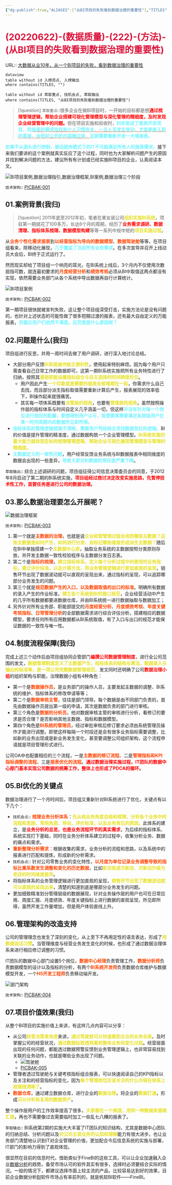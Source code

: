 ```yaml
---
{"dg-publish":true,"ALIASES":["从BI项目的失败看到数据治理的重要性"],"TITLES":["从BI项目的失败看到数据治理的重要性"],"SERIES":["数据治理"],"TAGS":["质量工程/框架分析"],"量子榜单":[0],"阅读状态":["已读"],"内容评级":[10],"内容作者":["帆软"],"初读时间":[20220622],"重读时间":[],"permalink":"/2-022/20220622-222-bi/","dgHomeLink":true,"dgPassFrontmatter":true}
---
```



# <font color=#DC143C>(20220622)-(数据质量)-(222)-(方法)-(从BI项目的失败看到数据治理的重要性)</font>
URL:: [大数据从业10年，从一个BI项目的失败，看到数据治理的重要性](https://www.fanruan.com/bw/dsjcys)

```
dataview
table without id 入榜亮点, 入榜输出
where contains(TITLES, "")
```

```dataview
table without id 萃取重点, 找机会点, 萃取输出
where contains(TITLES, "从BI项目的失败看到数据治理的重要性")
```

>[!question]
>`萃取重点`::很多企业在做BI项目时，一开始的目标都是想<strong><font color=#FF0000>通过梳理管理逻辑，帮助企业搭建可视化管理模型与深化管理的精细度，及时发现企业经营管理中的问题。</font></strong>但在项目实施和验收时，<strong><font color=#70f3ff>BI却变成了报表开发项目，而<u style="text-decoration-color:#FF5722">报表的需求往往和个人习惯有关，一旦人员发生变动，尤其是新入职的高层，会把前公司的内容搬过来，</u>这就需要重新开发一大堆报表。</font></strong>

<strong><font color=#70f3ff>如果不从源头进行控制，被动服务模式下的IT不可能满足所有人的报表需求。</font></strong>接下来我们要讲的这个案例就真实反应了这个过程，同时也为大家解析问题产生的原因并找到解决问题的方法，建议所有有计划或已经实施BI项目的企业，认真阅读本文。

![BI项目案例,数据治理指引,数据治理框架,BI案例,数据治理三个阶段](https://www.fanruan.com/bw/wp-content/uploads/2021/01/74-BI%E9%A1%B9%E7%9B%AE%E6%A1%88%E4%BE%8B1.jpg)

`技术架构`:: [PICBAK-001](https://raw.githubusercontent.com/resphoina/MDPIC/master/markdown2022-06-22-1240-MD-数据治理的重要性-001.png)

## 01.案例背景(我归)
> [!question]
> 2011年底至2012年初，笔者在某女装公司<strong><font color=#E6E022>组织实施BI系统</font></strong>，项目第一期就花了100多万，长达6个月的周期，经历了<strong><font color=#FF0000>业务需求调研、数据清理、指标体系梳理、数据模型构建</font></strong>等等一系列中规中矩的<strong><font color=#E6E022>项目实施过程</font></strong>。

从<strong><font color=#FF4500>业务个性化需求报表</font></strong>到<strong><font color=#FF4500>以经营指标为导向的数据模型</font></strong>、<strong><font color=#FF4500>数据驾驶舱</font></strong>等等，在项目组看来，除移动化展现，<strong><font color=#70f3ff>几乎覆盖了当前所有业务需求</font></strong>。在多次宣导并召开上线动员大会后，BI终于正式运行了。

然而现实却给了项目组一个响亮的耳光，在BI系统上线后，3个月内不仅使用次数屈指可数，就连最初要求的<strong><font color=#FF4500>月度经营分析</font></strong>和<strong><font color=#FF4500>绩效考核</font></strong>必须从BI中取值这两点都没有实现，依然需要业务部门从各个系统中导出数据再自行计算统计。

![BI项目案例](https://www.fanruan.com/bw/wp-content/uploads/2021/01/74-BI%E9%A1%B9%E7%9B%AE%E6%A1%88%E4%BE%8B2.png)

`技术架构`:: [PICBAK-002](https://raw.githubusercontent.com/resphoina/MDPIC/master/markdown2022-06-22-1240-MD-数据治理的重要性-002.png)

第一期项目很快就被宣判失败，这让整个项目组深受打击，实施方法论是没有问题的，也针对上述状态的可能性做了很多短期过渡的报表，还有最大自由定义的万能报表，<strong><font color=#70f3ff>但最后用户们依然不满意。这究竟是什么原因呢？</font></strong>

## 02.问题是什么(我归)
项目组进行反思，并用一周时间去做了用户调研，进行深入地讨论总结。
+ 大部分用户反馈<strong><font color=#E6E022>BI系统操作缺乏便利性</font></strong>，使用起来特别麻烦。因为每个用户只需查看自己日常工作的数据即可，这第一期BI系统实施把所有业务特性进行了归纳，按照其<strong><font color=#E6E022>基础职能设置指标组合与自主选择的时间跨度栏位</font></strong>。
    + 用户因此产生<strong><font color=#E6E022>一个印象就是需要的报表全部堆砌在一起</font></strong>，你需求什么自己去找，而且部分派生指标取值需要重新计算后产生，报表展现的效率低下，BI操作起来就很痛苦。
    + 其实每一项体系既要有<strong><font color=#E6E022>决策层的视角</font></strong>，也要有<strong><font color=#E6E022>管理层的视角</font></strong>，虽然按照操作层的指标体系与时间自定义几乎涵盖一切，但这样<strong><font color=#70f3ff>并没有针对每一个岗位进行相应的配置，要想得到用户认可，首要要素需要满足各层级用户在某一时间周期内的数据所见即所得。</font></strong>
+ <strong><font color=#70f3ff>指标体系的管理逻辑梳理不清晰，需要用户凭经验去寻找数据背后的逻辑。</font></strong>BI的价值是提升管理的精准度，通过数据构筑一个企业管理模型。<strong><font color=#E6E022>BI系统实施的最大能力就体现在如何梳理管理逻辑，帮助企业可视化展现管理模型与管理的精细度。</font></strong>
+ <strong><font color=#70f3ff>主数据定义的一致性问题</font></strong>，用户经常反馈业务系统与BI数据报表中相同维度的数据会出现的一些差异，<strong><font color=#70f3ff>导致大家对BI数据的信任度严重下降</font></strong>。

`萃取输出`:: 综合上述调研的问题，项目组征得公司信息决策委员会的同意，于2012年8月启动了第二期的BI系统实施，<strong><font color=#FF0000>项目组经过商讨决定改变实施思路，先暂停技术性工作，首要任务是进行公司的数据治理。</font></strong>

## 03.那么数据治理要怎么开展呢？
![数据治理框架](https://www.fanruan.com/bw/wp-content/uploads/2021/01/74-BI%E9%A1%B9%E7%9B%AE%E6%A1%88%E4%BE%8B3.png)

`技术架构`:: [PICBAK-003](https://raw.githubusercontent.com/resphoina/MDPIC/master/markdown2022-06-22-1240-MD-数据治理的重要性-003.png)

1. 第一个就是<strong><font color=#FF4500>主数据的治理</font></strong>，也就是说<strong><font color=#E6E022>企业经营管理过程会用到哪些主数据？这些主数据是如何产生、如何进行分发、会标记哪些维度形成派生主数据？</font></strong>随后在BI中单独搭建一个<strong><font color=#E6E022>主数据中心库</font></strong>，抽取业务系统的主数据按照分类原则存放，并开发主数据一致性校验程序与主数据分发日志表。
2. 第二个是<strong><font color=#FF4500>指标的梳理</font></strong>，<strong><font color=#E6E022>建立指标体系，定义每个分析过程中的使用的业务指标，建立评价标准，以及计算方法，将业务管理逻辑进行更加直观的呈现</font></strong>，销售环节出现了数据波动就可以直观的呈现出来，通过指标的呈现，可以追踪哪部分业务发生的问题。
3. 第三个就是<strong><font color=#FF4500>规范数据产生的入口，以及数据取值的出口的标准</font></strong>。明确所有数据的录入产生的作业标准，<strong><font color=#E6E022>建立各个系统到BI的接口规范</font></strong>，企业经营活动中产生的几乎所有数据都要进数据仓库，并由BI系统统一进行数据抽取与数据加工；
4. 另外针对所有业务部、职能部提交的<strong><font color=#FF4500>月度经营分析</font></strong>、<strong><font color=#FF4500>月度绩效考核</font></strong>、<strong><font color=#FF4500>年度关键考核指标</font></strong>、<strong><font color=#FF4500>日常管理分析</font></strong>的全部数据需求进行综合评估分析，搭建相应的数据模型，要求任何所有应用数据都从BI系统取值，有了入口与出口的规范才能保证数据的一致性与唯一性。

## 04.制度流程保障(我归)
完成上述三个动作后由项目组协同企管部门<strong><font color=#FF0000>编撰公司数据管理制度</font></strong>，进行全公司范围的发文，<strong><font color=#E6E022>数据管理制度定义了主数据产生、指标体系的结构与算法、数据录入与输出的标准等，是一项公司完整数据管理规范。</font></strong>发文同时还明确了公司<strong><font color=#FF0000>数据治理小组</font></strong>的组织架构与职能，治理数据小组有4种角色：
+ 第一个是<strong><font color=#FF4500>数据操作员</font></strong>，是业务部门的操作人员，主要发起主数据的调整、BI系统的维护、指标体系的修改申请等等；
+ 第二个是<strong><font color=#FF4500>数据审核主管</font></strong>，往往是部门领导。每个数据是由不同部门负责的，首先由数据操作员提出第一级的申请，其次是数据负责的部门进行审核。
+ 第三个角色是<strong><font color=#FF4500>数据的分析员</font></strong>，他对数据审核主管的审核进行分析，看修订的要求是否合理？是否影响其他主数据、指标和数据模型。
+ 第四个角色是<strong><font color=#FF4500>BI系统的管理员</font></strong>，经过审批审核后修订要求必须由系统管理员操作才能进行调整。即使这样每隔一个时段还是会有很多业务指标需要调整，比如新的业务出现或是新业务发生变化，甚至要调整公司组织架构，这个流程申请就是项目管理形式进行。

公司OA中也配置相应的三个流程，一是<strong><font color=#FF4500>主数据的修订流程</font></strong>、二是<strong><font color=#FF4500>管理指标和KPI指标调整的流程</font></strong>、三是<strong><font color=#FF4500>报表优化的流程</font></strong>。<strong><font color=#FF0000>通过数据治理实施过程，IT团队的数据中心部门基本实现公司数据的统筹工作，整体上也形成了PDCA的循环。</font></strong>

## 05.BI优化的关键点
数据治理进行了一个月时间后，项目组又重新针对BI系统进行了优化，关键点有以下几个：
+ `找机会点`:: <strong><font color=#FF4500>梳理业务分析体系</font></strong>：<strong><font color=#E6E022>先从纯业务角度总结和梳理，分析各个业务中的流程和思路、常用角度、导向、评价标准，以及业务背后的原因。</font></strong>此体系的建立，是<strong><font color=#FF0000>业务分析的总览，也是业务流程环节的真实需求</font></strong>，为后续的指标体系、系统实现打下基础，同时在业务分析体系建立的过程中，收集分析业务、数据的痛点和需求。
+ <strong><font color=#FF4500>重新整理分析需求</font></strong>：根据收集的需求，业务分析的流程和思路，以及系统中的报表进行匹配和提炼，形成新的分析需求。
+ `找机会点`:: 针对公司零售业务的变化特性，<strong><font color=#FF4500>以月度为单位记录业务调整导致的指标比重系数发生调整和变化的历史数据</font></strong>，比如<strong><font color=#E6E022>新店变成次新店、次新店升级为老店的时间维度差异</font></strong>。
+ 将指标体系的业务管理逻辑进行更加直观的呈现，<strong><font color=#E6E022>销售环节出现了数据波动就可以直观的呈现出来</font></strong>，清楚的知道到底是哪部分业务发生的问题。
+ 更加细致精准划分管理层级的数据展现，针对业务操作层的用户也可在日常应用、周度汇报、月度绩效、年度关键指标上进行数据的直观呈现，所见即所得，虽然开发工作量增加，但是用户体验直线上升。

## 06.管理架构的改造支持
公司的管理理念也发生了深刻的变化，从上至下不再用定性的语言表达，形成了<strong><font color=#E6E022>用数据说话习惯</font></strong>。当管理维度与经营业务发生变化的时候，也形成了通过数据治理体系来进行相应修订调整的习惯。

IT团队的数据中心部门设置5个岗位，<strong><font color=#FF4500>数据中心经理</font></strong>负责管理工作，<strong><font color=#FF4500>数据分析师</font></strong>负责数据模型的设计以及指标的分析，有两个<strong><font color=#FF4500>BI系统开发师</font></strong>负责数据仓库维护与数据模型开发，一个<strong><font color=#FF4500>H5开发工程师</font></strong>负责移动端开发。

![部门架构](https://www.fanruan.com/bw/wp-content/uploads/2021/01/74-BI%E9%A1%B9%E7%9B%AE%E6%A1%88%E4%BE%8B4.png)

`技术架构`:: [PICBAK-004](https://raw.githubusercontent.com/resphoina/MDPIC/master/markdown2022-06-22-1240-MD-数据治理的重要性-004.png)

## 07.项目价值效果(我归)
从整个BI项目的实施价值上来讲，有这样几点内容可以分享：
+ 从公司<strong><font color=#E6E022>经营决策者角度</font></strong>来讲，<strong><font color=#E6E022>通过驾驶舱可以快速看到企业的业务全局</font></strong>，及时掌握公司的经营状况，<strong><font color=#E6E022>通过数据钻取透视看到整体业务的变化过程</font></strong>。经营层面出现的任何问题，都能透过数据预警反馈到业务管理逻辑上，也非常容易找到关联的业务动作，也就是哪些业务出现了问题。
    + ![驾驶舱](https://www.fanruan.com/bw/wp-content/uploads/2021/01/74-BI%E9%A1%B9%E7%9B%AE%E6%A1%88%E4%BE%8B5.png)
    + [PICBAK-005](https://raw.githubusercontent.com/resphoina/MDPIC/master/markdown2022-06-22-1240-MD-数据治理的重要性-005.png)
+ 管理者透过驾驶舱与关键考核指标组合报表，可以快速阅读自己的KPI指标以及关注和的经营指标的变化，因为<strong><font color=#E6E022>每个管理岗位应该关注的什么内容在体系上梳理很清晰了</font></strong>。
+ <strong><font color=#FF4500>数据仓库</font></strong>，通过建立数据仓库，进行企业的<strong><font color=#E6E022>数据治理</font></strong>，将企业的<strong><font color=#E6E022>数据打通</font></strong>，形成<strong><font color=#E6E022>可以分析和复用的数据资产</font></strong>。

整个操作层用户的工作效率提高了很多，<strong><font color=#E6E022>大家都在一个频道，用同一种数据来源做汇报</font></strong>，再也不需要像过去需要临时加工一些乱七八糟的报表了。

`萃取输出`:: BI系统第2期的实施大大丰富了IT团队的知识结构，尤其是数据中心团队的归纳总结、分析问题以及<strong><font color=#E6E022>对公司主营业务的认知和理解</font></strong>能力有很大进步。也让业务部门清楚地认识到IT对企业管理的价值，更加配合今后信息系统的实施与部署，IT部门的影响力得到了直观体现。

很显然在目前的信息时代，借助类似于FineBI的这些工具，可以让企业加速融入企业[数据分析](https://www.fanruan.com/finebi)的趋势。备受市场认可的软件其实有很多，选择时必须要结合实际的情况。一般的情况下，都建议选择市面上较主流的产品，比较容易达到好的效果，目前企业数据分析[BI](https://www.finebi.com/)软件市场占有率前列的，就是帆软BI软件——FineBI。